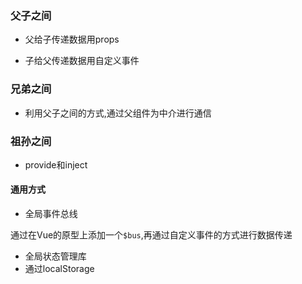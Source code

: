 ### 父子之间

- 父给子传递数据用props

- 子给父传递数据用自定义事件

### 兄弟之间

- 利用父子之间的方式,通过父组件为中介进行通信

### 祖孙之间

- provide和inject

#### 通用方式

- 全局事件总线

​	通过在Vue的原型上添加一个`$bus`,再通过自定义事件的方式进行数据传递

- 全局状态管理库
- 通过localStorage

